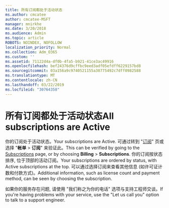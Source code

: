 ```yaml
---
title: 所有订阅都处于活动状态
ms.author: cmcatee
author: cmcatee-MSFT
manager: mnirkhe
ms.date: 3/20/2018
ms.audience: Admin
ms.topic: article
ROBOTS: NOINDEX, NOFOLLOW
localization_priority: Normal
ms.collection: Adm_O365
ms.custom: ''
ms.assetid: 71122d4a-df0b-4fa5-b921-41ce3ac49916
ms.openlocfilehash: bef24376d9cffbc9eed3adf05efdff6229157bd8
ms.sourcegitcommit: 03a156a9c9740521155a30775492c7dff0982588
ms.translationtype: MT
ms.contentlocale: zh-CN
ms.lasthandoff: 03/22/2019
ms.locfileid: "30764358"
---
```

# <a name="all-subscriptions-are-active"></a><span data-ttu-id="65596-102">所有订阅都处于活动状态</span><span class="sxs-lookup"><span data-stu-id="65596-102">All subscriptions are Active</span></span>

<span data-ttu-id="65596-103">你的订阅处于活动状态。</span><span class="sxs-lookup"><span data-stu-id="65596-103">Your subscriptions are Active.</span></span> <span data-ttu-id="65596-104">可通过转到 "[订阅](https://go.microsoft.com/fwlink/p/?linkid=842054)" 页或选择 "**帐单** \> **订阅**" 来验证此。</span><span class="sxs-lookup"><span data-stu-id="65596-104">This can be verified by going to the [Subscriptions](https://go.microsoft.com/fwlink/p/?linkid=842054) page, or by choosing **Billing** \> **Subscriptions**.</span></span> <span data-ttu-id="65596-105">你的订阅按状态排序, 位于顶部的活动订阅。</span><span class="sxs-lookup"><span data-stu-id="65596-105">Your subscriptions are ordered by status, with Active subscriptions at the top.</span></span> <span data-ttu-id="65596-106">可以通过选择订阅来查看其他信息 (如许可证计数和付款方式)。</span><span class="sxs-lookup"><span data-stu-id="65596-106">Additional information, such as license count and payment method, can be seen by choosing the subscription.</span></span>
  
<span data-ttu-id="65596-107">如果你的服务存在问题, 请使用 "我们称之为你的电话" 选项与支持工程师交谈。</span><span class="sxs-lookup"><span data-stu-id="65596-107">If you're having problems with your service, use the "Let us call you" option to talk to a support engineer.</span></span>
  

